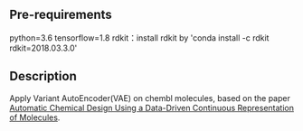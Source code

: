 ## Pre-requirements
python=3.6
tensorflow=1.8
rdkit：install rdkit by 'conda install -c rdkit rdkit=2018.03.3.0' 

## Description
Apply Variant AutoEncoder(VAE) on chembl molecules, based on the paper [Automatic Chemical Design Using a Data-Driven Continuous Representation of Molecules](https://arxiv.org/pdf/1610.02415.pdf).

